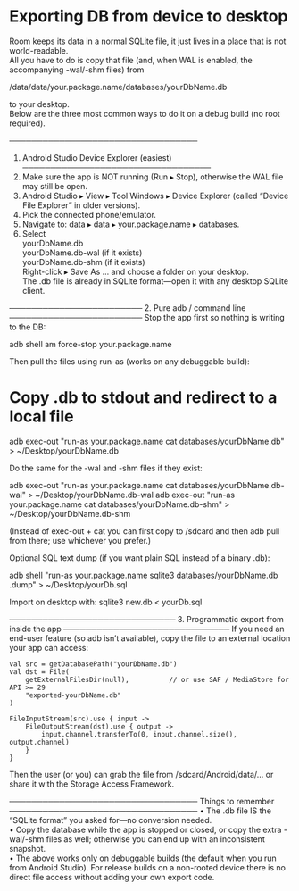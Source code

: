 # Exporting DB from device to desktop

Room keeps its data in a normal SQLite file, it just lives in a place that is not world-readable.  
All you have to do is copy that file (and, when WAL is enabled, the accompanying -wal/-shm files) from

/data/data/your.package.name/databases/yourDbName.db

to your desktop.  
Below are the three most common ways to do it on a debug build (no root required).

──────────────────────────────────
1. Android Studio Device Explorer (easiest)
   ──────────────────────────────────
1. Make sure the app is NOT running (Run ▸ Stop), otherwise the WAL file may still be open.
2. Android Studio ▸ View ▸ Tool Windows ▸ Device Explorer (called “Device File Explorer” in older versions).
3. Pick the connected phone/emulator.
4. Navigate to: data ▸ data ▸ your.package.name ▸ databases.
5. Select  
   yourDbName.db  
   yourDbName.db-wal (if it exists)  
   yourDbName.db-shm (if it exists)  
   Right-click ▸ Save As … and choose a folder on your desktop.  
   The .db file is already in SQLite format—open it with any desktop SQLite client.

────────────────────────
2. Pure adb / command line
   ────────────────────────
   Stop the app first so nothing is writing to the DB:

   adb shell am force-stop your.package.name

Then pull the files using run-as (works on any debuggable build):

# Copy .db to stdout and redirect to a local file
adb exec-out "run-as your.package.name cat databases/yourDbName.db" > ~/Desktop/yourDbName.db

Do the same for the -wal and -shm files if they exist:

adb exec-out "run-as your.package.name cat databases/yourDbName.db-wal" > ~/Desktop/yourDbName.db-wal
adb exec-out "run-as your.package.name cat databases/yourDbName.db-shm" > ~/Desktop/yourDbName.db-shm

(Instead of exec-out + cat you can first copy to /sdcard and then adb pull from there; use whichever you prefer.)

Optional SQL text dump (if you want plain SQL instead of a binary .db):

adb shell "run-as your.package.name sqlite3 databases/yourDbName.db .dump" > ~/Desktop/yourDb.sql

Import on desktop with: sqlite3 new.db < yourDb.sql

──────────────────────────────
3. Programmatic export from inside the app
   ──────────────────────────────
   If you need an end-user feature (so adb isn’t available), copy the file to an external location your app can access:

```
val src = getDatabasePath("yourDbName.db")
val dst = File(
    getExternalFilesDir(null),          // or use SAF / MediaStore for API >= 29
    "exported-yourDbName.db"
)

FileInputStream(src).use { input ->
    FileOutputStream(dst).use { output ->
        input.channel.transferTo(0, input.channel.size(), output.channel)
    }
}
```

Then the user (or you) can grab the file from /sdcard/Android/data/… or share it with the Storage Access Framework.

──────────────────────────────────
Things to remember
──────────────────────────────────
• The .db file IS the “SQLite format” you asked for—no conversion needed.  
• Copy the database while the app is stopped or closed, or copy the extra -wal/-shm files as well; otherwise you can end up with an inconsistent snapshot.  
• The above works only on debuggable builds (the default when you run from Android Studio). For release builds on a non-rooted device there is no direct file access without adding your own export code.